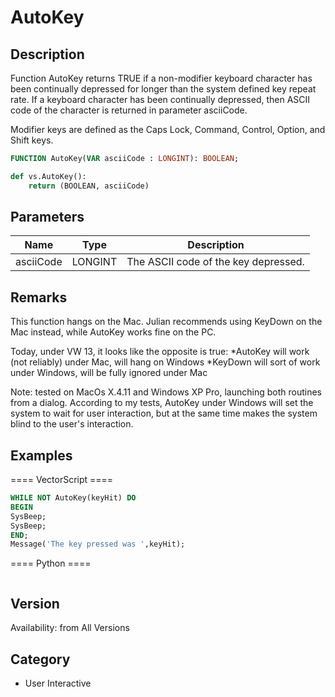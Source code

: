 # AutoKey

## Description
Function AutoKey returns TRUE if a non-modifier keyboard character has been continually depressed for longer than the system defined key repeat rate. If a keyboard character has been continually depressed, then ASCII code of the character is returned in parameter asciiCode.

Modifier keys are defined as the Caps Lock, Command, Control, Option, and Shift keys.

```pascal
FUNCTION AutoKey(VAR asciiCode : LONGINT): BOOLEAN;
```

```python
def vs.AutoKey():
    return (BOOLEAN, asciiCode)
```

## Parameters
|Name|Type|Description|
|---|---|---|
|asciiCode|LONGINT|The ASCII code of the key depressed.|

## Remarks
This function hangs on the Mac. Julian recommends using KeyDown on the Mac instead, while AutoKey works fine on the PC.



Today, under VW 13, it looks like the opposite is true:
*AutoKey will work (not reliably) under Mac, will hang on Windows
*KeyDown will sort of work under Windows, will be fully ignored under Mac

Note: tested on MacOs X.4.11 and Windows XP Pro, launching both routines from a dialog.
According to my tests, AutoKey under Windows will set the system to wait for user interaction, but at the same time makes the system blind to the user's interaction.

## Examples
==== VectorScript ====
```pascal
WHILE NOT AutoKey(keyHit) DO
BEGIN
SysBeep;
SysBeep;
END;
Message('The key pressed was ',keyHit);
```
==== Python ====
```python

```

## Version
Availability: from All Versions

## Category
* User Interactive

